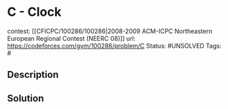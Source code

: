 # C - Clock

contest: [[CFICPC/100286/100286|2008-2009 ACM-ICPC Northeastern European Regional Contest (NEERC 08)]]
url: https://codeforces.com/gym/100286/problem/C
Status: #UNSOLVED
Tags: #

## Description

## Solution

